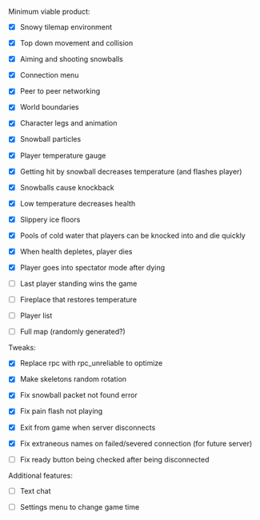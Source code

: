 Minimum viable product:

- [x] Snowy tilemap environment

- [x] Top down movement and collision

- [x] Aiming and shooting snowballs

- [x] Connection menu

- [x] Peer to peer networking

- [x] World boundaries

- [x] Character legs and animation

- [x] Snowball particles

- [x] Player temperature gauge

- [x] Getting hit by snowball decreases temperature (and flashes player)

- [x] Snowballs cause knockback

- [x] Low temperature decreases health

- [x] Slippery ice floors

- [x] Pools of cold water that players can be knocked into and die quickly

- [x] When health depletes, player dies

- [x] Player goes into spectator mode after dying

- [ ] Last player standing wins the game

- [ ] Fireplace that restores temperature

- [ ] Player list

- [ ] Full map (randomly generated?)

Tweaks:

- [x] Replace rpc with rpc_unreliable to optimize

- [x] Make skeletons random rotation

- [x] Fix snowball packet not found error

- [x] Fix pain flash not playing

- [x] Exit from game when server disconnects

- [x] Fix extraneous names on failed/severed connection (for future server)

- [ ] Fix ready button being checked after being disconnected

Additional features:

- [ ] Text chat

- [ ] Settings menu to change game time